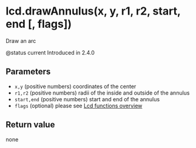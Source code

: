 # lcd.drawAnnulus\(x, y, r1, r2, start, end \[, flags\]\)

Draw an arc

@status current Introduced in 2.4.0

## Parameters

* `x,y` \(positive numbers\) coordinates of the center
* `r1,r2` \(positive numbers\) radii of the inside and outside of the annulus
* `start,end` \(positive numbers\) start and end of the annulus
* `flags` \(optional\) please see [Lcd functions overview](https://github.com/EdgeTX/lua-reference-guide/tree/4528a8bc59edf04ef7d8ea8367b679d1c99f568e/part_iii_-_opentx_lua_api_reference/lcd-functions-less-than-greater-than-luadoc-begin-lcd/lcd_functions-overview.html)

## Return value

none

